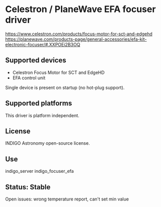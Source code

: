 # Celestron / PlaneWave EFA focuser driver

https://www.celestron.com/products/focus-motor-for-sct-and-edgehd
https://planewave.com/products-page/general-accessories/efa-kit-electronic-focuser/#.XXPOEi2B3OQ

## Supported devices

* Celestron Focus Motor for SCT and EdgeHD
* EFA control unit

Single device is present on startup (no hot-plug support).

## Supported platforms

This driver is platform independent.

## License

INDIGO Astronomy open-source license.

## Use

indigo_server indigo_focuser_efa

## Status: Stable

Open issues: wrong temperature report, can't set min value
